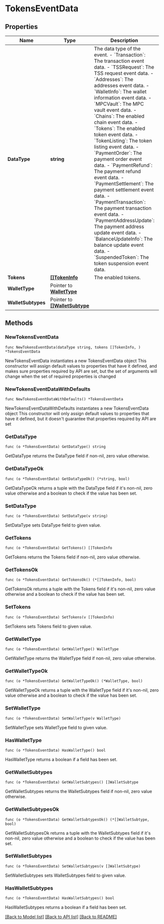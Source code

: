 # TokensEventData

## Properties

Name | Type | Description | Notes
------------ | ------------- | ------------- | -------------
**DataType** | **string** |  The data type of the event. - &#x60;Transaction&#x60;: The transaction event data. - &#x60;TSSRequest&#x60;: The TSS request event data. - &#x60;Addresses&#x60;: The addresses event data. - &#x60;WalletInfo&#x60;: The wallet information event data. - &#x60;MPCVault&#x60;: The MPC vault event data. - &#x60;Chains&#x60;: The enabled chain event data. - &#x60;Tokens&#x60;: The enabled token event data. - &#x60;TokenListing&#x60;: The token listing event data.        - &#x60;PaymentOrder&#x60;: The payment order event data. - &#x60;PaymentRefund&#x60;: The payment refund event data. - &#x60;PaymentSettlement&#x60;: The payment settlement event data. - &#x60;PaymentTransaction&#x60;: The payment transaction event data. - &#x60;PaymentAddressUpdate&#x60;: The payment address update event data. - &#x60;BalanceUpdateInfo&#x60;: The balance update event data. - &#x60;SuspendedToken&#x60;: The token suspension event data. | 
**Tokens** | [**[]TokenInfo**](TokenInfo.md) | The enabled tokens. | 
**WalletType** | Pointer to [**WalletType**](WalletType.md) |  | [optional] 
**WalletSubtypes** | Pointer to [**[]WalletSubtype**](WalletSubtype.md) |  | [optional] 

## Methods

### NewTokensEventData

`func NewTokensEventData(dataType string, tokens []TokenInfo, ) *TokensEventData`

NewTokensEventData instantiates a new TokensEventData object
This constructor will assign default values to properties that have it defined,
and makes sure properties required by API are set, but the set of arguments
will change when the set of required properties is changed

### NewTokensEventDataWithDefaults

`func NewTokensEventDataWithDefaults() *TokensEventData`

NewTokensEventDataWithDefaults instantiates a new TokensEventData object
This constructor will only assign default values to properties that have it defined,
but it doesn't guarantee that properties required by API are set

### GetDataType

`func (o *TokensEventData) GetDataType() string`

GetDataType returns the DataType field if non-nil, zero value otherwise.

### GetDataTypeOk

`func (o *TokensEventData) GetDataTypeOk() (*string, bool)`

GetDataTypeOk returns a tuple with the DataType field if it's non-nil, zero value otherwise
and a boolean to check if the value has been set.

### SetDataType

`func (o *TokensEventData) SetDataType(v string)`

SetDataType sets DataType field to given value.


### GetTokens

`func (o *TokensEventData) GetTokens() []TokenInfo`

GetTokens returns the Tokens field if non-nil, zero value otherwise.

### GetTokensOk

`func (o *TokensEventData) GetTokensOk() (*[]TokenInfo, bool)`

GetTokensOk returns a tuple with the Tokens field if it's non-nil, zero value otherwise
and a boolean to check if the value has been set.

### SetTokens

`func (o *TokensEventData) SetTokens(v []TokenInfo)`

SetTokens sets Tokens field to given value.


### GetWalletType

`func (o *TokensEventData) GetWalletType() WalletType`

GetWalletType returns the WalletType field if non-nil, zero value otherwise.

### GetWalletTypeOk

`func (o *TokensEventData) GetWalletTypeOk() (*WalletType, bool)`

GetWalletTypeOk returns a tuple with the WalletType field if it's non-nil, zero value otherwise
and a boolean to check if the value has been set.

### SetWalletType

`func (o *TokensEventData) SetWalletType(v WalletType)`

SetWalletType sets WalletType field to given value.

### HasWalletType

`func (o *TokensEventData) HasWalletType() bool`

HasWalletType returns a boolean if a field has been set.

### GetWalletSubtypes

`func (o *TokensEventData) GetWalletSubtypes() []WalletSubtype`

GetWalletSubtypes returns the WalletSubtypes field if non-nil, zero value otherwise.

### GetWalletSubtypesOk

`func (o *TokensEventData) GetWalletSubtypesOk() (*[]WalletSubtype, bool)`

GetWalletSubtypesOk returns a tuple with the WalletSubtypes field if it's non-nil, zero value otherwise
and a boolean to check if the value has been set.

### SetWalletSubtypes

`func (o *TokensEventData) SetWalletSubtypes(v []WalletSubtype)`

SetWalletSubtypes sets WalletSubtypes field to given value.

### HasWalletSubtypes

`func (o *TokensEventData) HasWalletSubtypes() bool`

HasWalletSubtypes returns a boolean if a field has been set.


[[Back to Model list]](../README.md#documentation-for-models) [[Back to API list]](../README.md#documentation-for-api-endpoints) [[Back to README]](../README.md)


